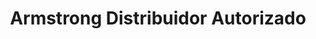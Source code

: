 ---
title: "Armstrong Distribuidor Autorizado"
url: /san-jose/armstrong-distribuidor-autorizado/
shop: general
---